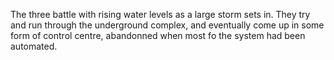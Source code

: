 The three battle with rising water levels as a large storm sets in. They try and run through the underground complex, and eventually come up in some form of control centre, abandonned when most fo the system had been automated.
